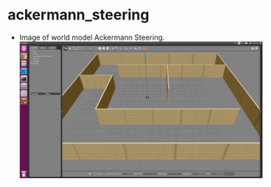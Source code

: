 # ackermann_steering
- Image of world model Ackermann Steering.
![Model](robot_ws/image/world_model.png)

